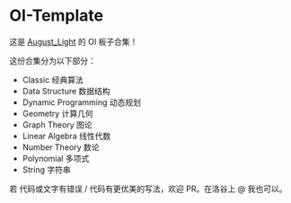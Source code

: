 # OI-Template

这是 [August_Light](https://www.luogu.com.cn/user/589916) 的 OI 板子合集！

这份合集分为以下部分：

- Classic 经典算法
- Data Structure 数据结构
- Dynamic Programming 动态规划
- Geometry 计算几何
- Graph Theory 图论
- Linear Algebra 线性代数
- Number Theory 数论
- Polynomial 多项式
- String 字符串

若 代码或文字有错误 / 代码有更优美的写法，欢迎 PR。在洛谷上 @ 我也可以。